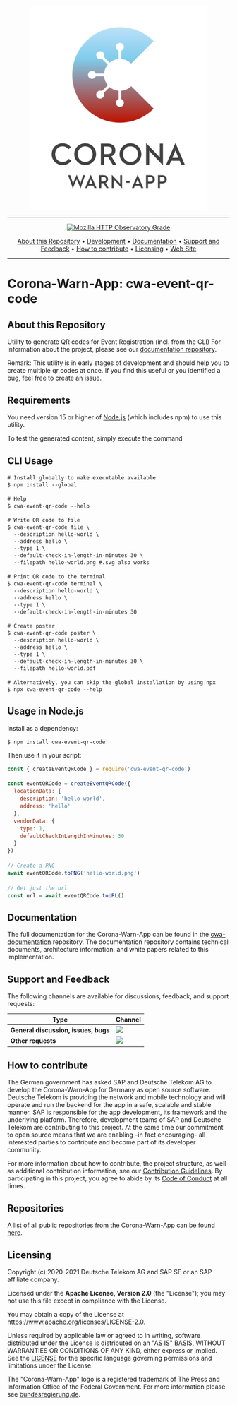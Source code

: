 <p align="center">
 <a href="https://www.coronawarn.app/en/"><img src="https://raw.githubusercontent.com/corona-warn-app/cwa-documentation/master/images/CWA_title.png" width="400"></a>
</p>

<hr />

<p align="center">
    <a href="https://observatory.mozilla.org/analyze/coronawarn.app" title="Latest Results"><img src="https://img.shields.io/mozilla-observatory/grade/coronawarn.app" alt="Mozilla HTTP Observatory Grade"></a>
</p>
<p align="center">
    <a href="#about-this-repository">About this Repository</a> •
    <a href="#development">Development</a> •
    <a href="#documentation">Documentation</a> •
    <a href="#support-and-feedback">Support and Feedback</a> •
    <a href="#how-to-contribute">How to contribute</a> •
    <a href="#licensing">Licensing</a> •
    <a href="https://www.coronawarn.app/en/">Web Site</a>
</p>
<hr />

# Corona-Warn-App: cwa-event-qr-code

## About this Repository

Utility to generate QR codes for Event Registration (incl. from the CLI) For information about the project, please see our [documentation repository](https://github.com/corona-warn-app/cwa-documentation).

Remark: This utility is in early stages of development and should help you to create multiple qr codes at once. If you find this useful or you identified a bug, feel free to create an issue.

## Requirements

You need version 15 or higher of [Node.js](https://nodejs.org/en/) (which includes npm) to use this utility.

To test the generated content, simply execute the command

## CLI Usage

```shell
# Install globally to make executable available
$ npm install --global

# Help
$ cwa-event-qr-code --help

# Write QR code to file
$ cwa-event-qr-code file \
  --description hello-world \
  --address hello \
  --type 1 \
  --default-check-in-length-in-minutes 30 \
  --filepath hello-world.png #.svg also works

# Print QR code to the terminal
$ cwa-event-qr-code terminal \
  --description hello-world \
  --address hello \
  --type 1 \
  --default-check-in-length-in-minutes 30

# Create poster
$ cwa-event-qr-code poster \
  --description hello-world \
  --address hello \
  --type 1 \
  --default-check-in-length-in-minutes 30 \
  --filepath hello-world.pdf

# Alternatively, you can skip the global installation by using npx
$ npx cwa-event-qr-code --help
```

## Usage in Node.js

Install as a dependency:

```shell
$ npm install cwa-event-qr-code
```

Then use it in your script:

```javascript
const { createEventQRCode } = require('cwa-event-qr-code')

const eventQRCode = createEventQRCode({
  locationData: {
    description: 'hello-world',
    address: 'hello'
  },
  vendorData: {
    type: 1,
    defaultCheckInLengthInMinutes: 30
  }
})

// Create a PNG
await eventQRCode.toPNG('hello-world.png')

// Get just the url
const url = await eventQRCode.toURL()
```

## Documentation

The full documentation for the Corona-Warn-App can be found in the [cwa-documentation](https://github.com/corona-warn-app/cwa-documentation) repository. The documentation repository contains technical documents, architecture information, and white papers related to this implementation.

## Support and Feedback

The following channels are available for discussions, feedback, and support requests:

| Type                     | Channel                                                |
| ------------------------ | ------------------------------------------------------ |
| **General discussion, issues, bugs**   | <a href="https://github.com/corona-warn-app/cwa-event-qr-code/issues/new/choose" title="General Discussion"><img src="https://img.shields.io/github/issues/corona-warn-app/cwa-event-qr-code/question.svg?style=flat-square"></a> </a>   |
| **Other requests**    | <a href="mailto:corona-warn-app.opensource@sap.com" title="Email CWA Team"><img src="https://img.shields.io/badge/email-CWA%20team-green?logo=mail.ru&style=flat-square&logoColor=white"></a> |

## How to contribute

The German government has asked SAP and Deutsche Telekom AG to develop the Corona-Warn-App for Germany as open source software. Deutsche Telekom is providing the network and mobile technology and will operate and run the backend for the app in a safe, scalable and stable manner. SAP is responsible for the app development, its framework and the underlying platform. Therefore, development teams of SAP and Deutsche Telekom are contributing to this project. At the same time our commitment to open source means that we are enabling -in fact encouraging- all interested parties to contribute and become part of its developer community.

For more information about how to contribute, the project structure, as well as additional contribution information, see our [Contribution Guidelines](./CONTRIBUTING.md). By participating in this project, you agree to abide by its [Code of Conduct](./CODE_OF_CONDUCT.md) at all times.

## Repositories

A list of all public repositories from the Corona-Warn-App can be found [here](https://github.com/corona-warn-app/cwa-documentation/blob/master/README.md#repositories).

## Licensing

Copyright (c) 2020-2021 Deutsche Telekom AG and SAP SE or an SAP affiliate company.

Licensed under the **Apache License, Version 2.0** (the "License"); you may not use this file except in compliance with the License.

You may obtain a copy of the License at https://www.apache.org/licenses/LICENSE-2.0.

Unless required by applicable law or agreed to in writing, software distributed under the License is distributed on an "AS IS" BASIS, WITHOUT WARRANTIES OR CONDITIONS OF ANY KIND, either express or implied. See the [LICENSE](./LICENSE) for the specific language governing permissions and limitations under the License.

The "Corona-Warn-App" logo is a registered trademark of The Press and Information Office of the Federal Government. For more information please see [bundesregierung.de](https://www.bundesregierung.de/breg-en/federal-government/federal-press-office).
